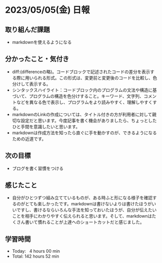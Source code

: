 # 2023/05/05(金) 日報
## 取り組んだ課題
- markdownを使えるようになる

## 分かったこと・気付き
- diff:(differenceの略)。コードブロックで記述されたコードの差分を表示する際に用いられる形式。この形式は、変更前と変更後のコードを比較し、色分けして表示する。
- シンタックスハイライト：コードブロック内のプログラムの文法や構造に基づいて、プログラムの構造を色分けすること。キーワード、文字列、コメントなどを異なる色で表示し、プログラムをより読みやすく、理解しやすくする。
- markdownのLinkの作成については、タイトル付きの方が利用者に対して親切な設定だと思います。今度記事を書く機会がありましたら、ちょっとしたひと手間を意識したいと思います。
- markdownは作成方法を知ったら直ぐに手を動かすのが、できるようになるための近道です。

## 次の目標
- ブログを書く習慣をつける

## 感じたこと
- 自分がひとつずつ組み立てているものが、ある時ふと形になる様子を確認するのがとても楽しかったです。markdownは書けないよりは書けたほうがいいですし、書けるならいろんな手法を知っておいたほうが、自分が伝えたいことを相手にわかりやすく伝えられると思います。そして、markdownはたくさん書いて慣れることが上達へのショートカットだと感じました。

## 学習時間
- Today:&nbsp;&nbsp;&nbsp;4 hours 00 min
- Total: 142 hours 52 min
